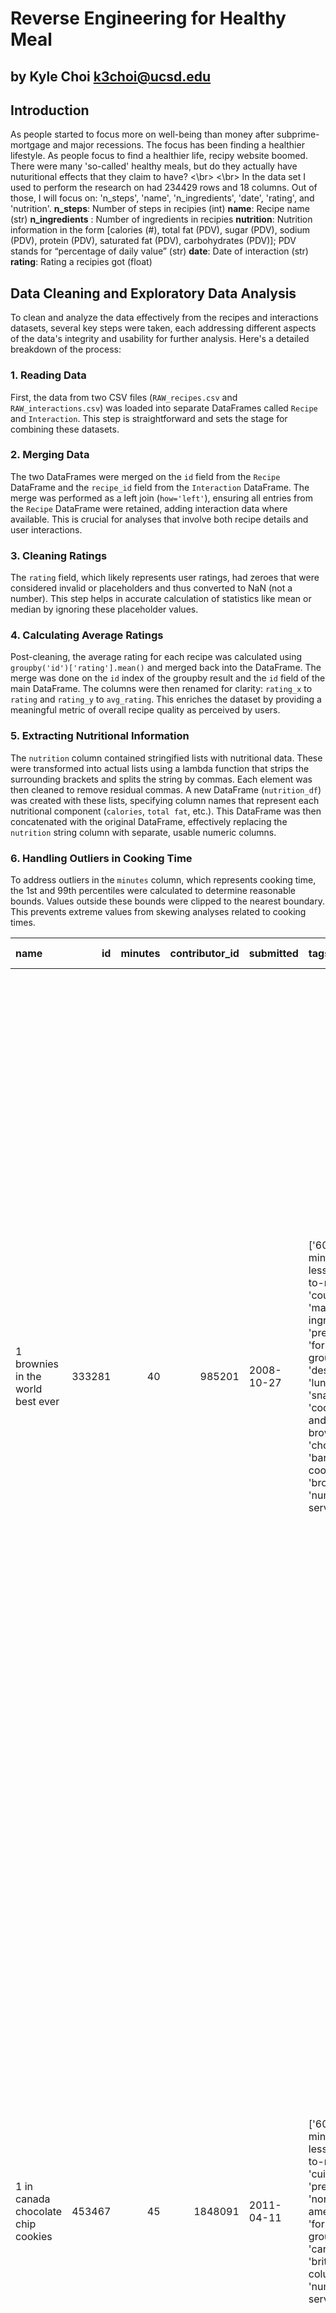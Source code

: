 # Reverse Engineering for Healthy Meal

## by Kyle Choi         k3choi@ucsd.edu

## Introduction


As people started to focus more on well-being than money after subprime-mortgage and major recessions. The focus has been finding a healthier lifestyle.
As people focus to find a healthier life, recipy website boomed. There were many 'so-called' healthy meals, but do they actually have nuturitional effects that they claim to have?
<\br> <\br>
In the data set I used to perform the research on had 234429 rows and 18 columns. Out of those, I will focus on: 'n_steps', 'name', 'n_ingredients', 'date', 'rating', and 'nutrition'.
**n_steps**: Number of steps in recipies (int)
**name**: Recipe name (str)
**n_ingredients** : Number of ingredients in recipies
**nutrition**: Nutrition information in the form [calories (#), total fat (PDV), sugar (PDV), sodium (PDV), protein (PDV), saturated fat (PDV), carbohydrates (PDV)]; PDV stands for “percentage of daily value” (str)
**date**: Date of interaction (str)
**rating**: Rating a recipies got (float)

## Data Cleaning and Exploratory Data Analysis

To clean and analyze the data effectively from the recipes and interactions datasets, several key steps were taken, each addressing different aspects of the data's integrity and usability for further analysis. Here's a detailed breakdown of the process:

### 1. **Reading Data**
First, the data from two CSV files (`RAW_recipes.csv` and `RAW_interactions.csv`) was loaded into separate DataFrames called `Recipe` and `Interaction`. This step is straightforward and sets the stage for combining these datasets.

### 2. **Merging Data**
The two DataFrames were merged on the `id` field from the `Recipe` DataFrame and the `recipe_id` field from the `Interaction` DataFrame. The merge was performed as a left join (`how='left'`), ensuring all entries from the `Recipe` DataFrame were retained, adding interaction data where available. This is crucial for analyses that involve both recipe details and user interactions.

### 3. **Cleaning Ratings**
The `rating` field, which likely represents user ratings, had zeroes that were considered invalid or placeholders and thus converted to NaN (not a number). This step helps in accurate calculation of statistics like mean or median by ignoring these placeholder values.

### 4. **Calculating Average Ratings**
Post-cleaning, the average rating for each recipe was calculated using `groupby('id')['rating'].mean()` and merged back into the DataFrame. The merge was done on the `id` index of the groupby result and the `id` field of the main DataFrame. The columns were then renamed for clarity: `rating_x` to `rating` and `rating_y` to `avg_rating`. This enriches the dataset by providing a meaningful metric of overall recipe quality as perceived by users.

### 5. **Extracting Nutritional Information**
The `nutrition` column contained stringified lists with nutritional data. These were transformed into actual lists using a lambda function that strips the surrounding brackets and splits the string by commas. Each element was then cleaned to remove residual commas. A new DataFrame (`nutrition_df`) was created with these lists, specifying column names that represent each nutritional component (`calories`, `total fat`, etc.). This DataFrame was then concatenated with the original DataFrame, effectively replacing the `nutrition` string column with separate, usable numeric columns.

### 6. **Handling Outliers in Cooking Time**
To address outliers in the `minutes` column, which represents cooking time, the 1st and 99th percentiles were calculated to determine reasonable bounds. Values outside these bounds were clipped to the nearest boundary. This prevents extreme values from skewing analyses related to cooking times.

| name                                 |     id |   minutes |   contributor_id | submitted   | tags                                                                                                                                                                                                                        |   n_steps | steps                                                                                                                                                                                                                                                                                                                                                                                                                                                                                                                                                                                                                                                                                                                                                                                                                              | description                                                                                                                                                                                                                                                                                                                                                                       | ingredients                                                                                                                                                                    |   n_ingredients |          user_id |   recipe_id | date       |   rating | review                                                                                                                                                                                                                                                                                                                                           |   avg_rating |   calories |   total fat |   sugar |   sodium |   protein |   saturated fat |   carbohydrates |   fatigue_factor | fatigue_factor_bins   |
|:-------------------------------------|-------:|----------:|-----------------:|:------------|:----------------------------------------------------------------------------------------------------------------------------------------------------------------------------------------------------------------------------|----------:|:-----------------------------------------------------------------------------------------------------------------------------------------------------------------------------------------------------------------------------------------------------------------------------------------------------------------------------------------------------------------------------------------------------------------------------------------------------------------------------------------------------------------------------------------------------------------------------------------------------------------------------------------------------------------------------------------------------------------------------------------------------------------------------------------------------------------------------------|:----------------------------------------------------------------------------------------------------------------------------------------------------------------------------------------------------------------------------------------------------------------------------------------------------------------------------------------------------------------------------------|:-------------------------------------------------------------------------------------------------------------------------------------------------------------------------------|----------------:|-----------------:|------------:|:-----------|---------:|:-------------------------------------------------------------------------------------------------------------------------------------------------------------------------------------------------------------------------------------------------------------------------------------------------------------------------------------------------|-------------:|-----------:|------------:|--------:|---------:|----------:|----------------:|----------------:|-----------------:|:----------------------|
| 1 brownies in the world    best ever | 333281 |        40 |           985201 | 2008-10-27  | ['60-minutes-or-less', 'time-to-make', 'course', 'main-ingredient', 'preparation', 'for-large-groups', 'desserts', 'lunch', 'snacks', 'cookies-and-brownies', 'chocolate', 'bar-cookies', 'brownies', 'number-of-servings'] |        10 | ['heat the oven to 350f and arrange the rack in the middle', 'line an 8-by-8-inch glass baking dish with aluminum foil', 'combine chocolate and butter in a medium saucepan and cook over medium-low heat , stirring frequently , until evenly melted', 'remove from heat and let cool to room temperature', 'combine eggs , sugar , cocoa powder , vanilla extract , espresso , and salt in a large bowl and briefly stir until just evenly incorporated', 'add cooled chocolate and mix until uniform in color', 'add flour and stir until just incorporated', 'transfer batter to the prepared baking dish', 'bake until a tester inserted in the center of the brownies comes out clean , about 25 to 30 minutes', 'remove from the oven and cool completely before cutting']                                                  | these are the most; chocolatey, moist, rich, dense, fudgy, delicious brownies that you'll ever make.....sereiously! there's no doubt that these will be your fav brownies ever for you can add things to them or make them plain.....either way they're pure heaven!                                                                                                              | ['bittersweet chocolate', 'unsalted butter', 'eggs', 'granulated sugar', 'unsweetened cocoa powder', 'vanilla extract', 'brewed espresso', 'kosher salt', 'all-purpose flour'] |               9 | 386585           |      333281 | 2008-11-19 |        4 | These were pretty good, but took forever to bake.  I would send it ended up being almost an hour!  Even then, the brownies stuck to the foil, and were on the overly moist side and not easy to cut.  They did taste quite rich, though!  Made for My 3 Chefs.                                                                                   |            4 |      138.4 |          10 |      50 |        3 |         3 |              19 |               6 |          65.9489 | Low                   |
| 1 in canada chocolate chip cookies   | 453467 |        45 |          1848091 | 2011-04-11  | ['60-minutes-or-less', 'time-to-make', 'cuisine', 'preparation', 'north-american', 'for-large-groups', 'canadian', 'british-columbian', 'number-of-servings']                                                               |        12 | ['pre-heat oven the 350 degrees f', 'in a mixing bowl , sift together the flours and baking powder', 'set aside', 'in another mixing bowl , blend together the sugars , margarine , and salt until light and fluffy', 'add the eggs , water , and vanilla to the margarine / sugar mixture and mix together until well combined', 'add in the flour mixture to the wet ingredients and blend until combined', 'scrape down the sides of the bowl and add the chocolate chips', 'mix until combined', 'scrape down the sides to the bowl again', 'using an ice cream scoop , scoop evenly rounded balls of dough and place of cookie sheet about 1 - 2 inches apart to allow for spreading during baking', 'bake for 10 - 15 minutes or until golden brown on the outside and soft & chewy in the center', 'serve hot and enjoy !'] | this is the recipe that we use at my school cafeteria for chocolate chip cookies. they must be the best chocolate chip cookies i have ever had! if you don't have margarine or don't like it, then just use butter (softened) instead.                                                                                                                                            | ['white sugar', 'brown sugar', 'salt', 'margarine', 'eggs', 'vanilla', 'water', 'all-purpose flour', 'whole wheat flour', 'baking soda', 'chocolate chips']                    |              11 | 424680           |      453467 | 2012-01-26 |        5 | Originally I was gonna cut the recipe in half (just the 2 of us here), but then we had a park-wide yard sale, & I made the whole batch & used them as enticements for potential buyers ~ what the hey, a free cookie as delicious as these are, definitely works its magic! Will be making these again, for sure! Thanks for posting the recipe! |            5 |      595.1 |          46 |     211 |       22 |        13 |              51 |              26 |          81.9953 | Low                   |
| 412 broccoli casserole               | 306168 |        40 |            50969 | 2008-05-30  | ['60-minutes-or-less', 'time-to-make', 'course', 'main-ingredient', 'preparation', 'side-dishes', 'vegetables', 'easy', 'beginner-cook', 'broccoli']                                                                        |         6 | ['preheat oven to 350 degrees', 'spray a 2 quart baking dish with cooking spray , set aside', 'in a large bowl mix together broccoli , soup , one cup of cheese , garlic powder , pepper , salt , milk , 1 cup of french onions , and soy sauce', 'pour into baking dish , sprinkle remaining cheese over top', 'bake for 25 minutes or until cheese is lightly browned', 'sprinkle with rest of french fried onions and bake until onions are browned and cheese is bubbly , about 10 more minutes']                                                                                                                                                                                                                                                                                                                              | since there are already 411 recipes for broccoli casserole posted to "zaar" ,i decided to call this one  #412 broccoli casserole.i don't think there are any like this one in the database. i based this one on the famous "green bean casserole" from campbell's soup. but i think mine is better since i don't like cream of mushroom soup.submitted to "zaar" on may 28th,2008 | ['frozen broccoli cuts', 'cream of chicken soup', 'sharp cheddar cheese', 'garlic powder', 'ground black pepper', 'salt', 'milk', 'soy sauce', 'french-fried onions']          |               9 |  29782           |      306168 | 2008-12-31 |        5 | This was one of the best broccoli casseroles that I have ever made.  I made my own chicken soup for this recipe. I was a bit worried about the tsp of soy sauce but it gave the casserole the best flavor. YUM!                                                                                                                                  |            5 |      194.8 |          20 |       6 |       32 |        22 |              36 |               3 |          53.9944 | Low                   |
|                                      |        |           |                  |             |                                                                                                                                                                                                                             |           |                                                                                                                                                                                                                                                                                                                                                                                                                                                                                                                                                                                                                                                                                                                                                                                                                                    |                                                                                                                                                                                                                                                                                                                                                                                   |                                                                                                                                                                                |                 |                  |             |            |          | The photos you took (shapeweaver) inspired me to make this recipe and it actually does look just like them when it comes out of the oven.                                                                                                                                                                                                        |              |            |             |         |          |           |                 |                 |                  |                       |
|                                      |        |           |                  |             |                                                                                                                                                                                                                             |           |                                                                                                                                                                                                                                                                                                                                                                                                                                                                                                                                                                                                                                                                                                                                                                                                                                    |                                                                                                                                                                                                                                                                                                                                                                                   |                                                                                                                                                                                |                 |                  |             |            |          | Thanks so much for sharing your recipe shapeweaver. It was wonderful!  Going into my family's favorite Zaar cookbook :)                                                                                                                                                                                                                          |              |            |             |         |          |           |                 |                 |                  |                       |
| 412 broccoli casserole               | 306168 |        40 |            50969 | 2008-05-30  | ['60-minutes-or-less', 'time-to-make', 'course', 'main-ingredient', 'preparation', 'side-dishes', 'vegetables', 'easy', 'beginner-cook', 'broccoli']                                                                        |         6 | ['preheat oven to 350 degrees', 'spray a 2 quart baking dish with cooking spray , set aside', 'in a large bowl mix together broccoli , soup , one cup of cheese , garlic powder , pepper , salt , milk , 1 cup of french onions , and soy sauce', 'pour into baking dish , sprinkle remaining cheese over top', 'bake for 25 minutes or until cheese is lightly browned', 'sprinkle with rest of french fried onions and bake until onions are browned and cheese is bubbly , about 10 more minutes']                                                                                                                                                                                                                                                                                                                              | since there are already 411 recipes for broccoli casserole posted to "zaar" ,i decided to call this one  #412 broccoli casserole.i don't think there are any like this one in the database. i based this one on the famous "green bean casserole" from campbell's soup. but i think mine is better since i don't like cream of mushroom soup.submitted to "zaar" on may 28th,2008 | ['frozen broccoli cuts', 'cream of chicken soup', 'sharp cheddar cheese', 'garlic powder', 'ground black pepper', 'salt', 'milk', 'soy sauce', 'french-fried onions']          |               9 |      1.19628e+06 |      306168 | 2009-04-13 |        5 | I made this for my son's first birthday party this weekend. Our guests INHALED it! Everyone kept saying how delicious it was. I was I could have gotten to try it.                                                                                                                                                                               |            5 |      194.8 |          20 |       6 |       32 |        22 |              36 |               3 |          53.9944 | Low                   |
| 412 broccoli casserole               | 306168 |        40 |            50969 | 2008-05-30  | ['60-minutes-or-less', 'time-to-make', 'course', 'main-ingredient', 'preparation', 'side-dishes', 'vegetables', 'easy', 'beginner-cook', 'broccoli']                                                                        |         6 | ['preheat oven to 350 degrees', 'spray a 2 quart baking dish with cooking spray , set aside', 'in a large bowl mix together broccoli , soup , one cup of cheese , garlic powder , pepper , salt , milk , 1 cup of french onions , and soy sauce', 'pour into baking dish , sprinkle remaining cheese over top', 'bake for 25 minutes or until cheese is lightly browned', 'sprinkle with rest of french fried onions and bake until onions are browned and cheese is bubbly , about 10 more minutes']                                                                                                                                                                                                                                                                                                                              | since there are already 411 recipes for broccoli casserole posted to "zaar" ,i decided to call this one  #412 broccoli casserole.i don't think there are any like this one in the database. i based this one on the famous "green bean casserole" from campbell's soup. but i think mine is better since i don't like cream of mushroom soup.submitted to "zaar" on may 28th,2008 | ['frozen broccoli cuts', 'cream of chicken soup', 'sharp cheddar cheese', 'garlic powder', 'ground black pepper', 'salt', 'milk', 'soy sauce', 'french-fried onions']          |               9 | 768828           |      306168 | 2013-08-02 |        5 | Loved this.  Be sure to completely thaw the broccoli.  I didn&#039;t and it didn&#039;t get done in time specified.  Just cooked it a little longer though and it was perfect.  Thanks Chef.                                                                                                                                                     |            5 |      194.8 |          20 |       6 |       32 |        22 |              36 |               3 |          53.9944 | Low                   |





<iframe
  src="univariate.html"
  width="800"
  height="600"
  frameborder="0"
></iframe>
The mean cooking time is approximately 64.66 minutes, which is considerably higher than the median of 35 minutes. 

<iframe
  src="bivariate.html"
  width="800"
  height="600"
  frameborder="0"
></iframe>
Most recipes likely require a relatively low number of ingredients(20) and steps(40), which is typical for everyday or simplified recipes. This clustering can make it hard to discern patterns in the rest of the data.



| Fatigue Factor Bins | n_steps (mean) | n_steps (median) | n_steps (std) | minutes (mean) | minutes (median) | minutes (std) |
|---------------------|----------------|------------------|---------------|----------------|------------------|---------------|
| Low                 | 10.0016        | 9                | 6.35015       | 64.5566        | 35               | 100.862       |
| Medium              | 78.425         | 80               | 10.5779       | 475            | 502.5            | 201.447       |
| High                | 91.5385        | 88               | 5.547         | 660            | 660              | 0             |


- **Low Fatigue**: Most recipes are simple and quick, with low variability in steps and cooking time.
- **Medium Fatigue**: A significant increase in both steps and time, with more variability, suggesting more complex recipes that are still within a reasonable completion time for an experienced cook.
- **High Fatigue**: Highest steps and consistent maximum cooking time, indicating the most labor-intensive recipes. Notably, the standard deviation for minutes here is zero, implying no variation among the high fatigue recipes—they all max out at the dataset's limit for cooking time.

### Significance

This table is crucial for understanding how recipe complexity (as indicated by the number of steps) and required time impact the cook's fatigue. It could be particularly useful for:

- **Recipe Developers**: To balance complexity and cooking time to target different user groups, such as quick meals for busy individuals or more engaging recipes for cooking enthusiasts.
- **Nutritional Experts**: To explore if there’s a correlation between nutritional content and the fatigue factor, potentially guiding healthier meal plans that are also easier to prepare.


## Assessment of Missingness
In our dataset, the 'description' column exhibits missingness in 114 entries. I hypothesize that this missingness is NMAR, as it potentially correlates with the nature of the entries themselves—possibly entries made as jokes or as mistakes, thus lacking serious descriptions. This theory suggests that the missing descriptions are not randomly distributed but are instead systematically missing based on the unobserved seriousness of the recipe content. To better analyze this, incorporating an 'age' column could be valuable. If younger users are more likely to post non-serious recipes, the age data might explain the missingness, potentially reclassifying it from NMAR to MAR by linking it to an observed variable


<iframe
  src="distribution.html"
  width="800"
  height="600"
  frameborder="0"
></iframe>
<iframe
  src="emp_distribution.html"
  width="800"
  height="600"
  frameborder="0"
></iframe>
I used difference in mean as my statistic to find MAR column. I chose avg_rating, because it was kind of modified version of rating.

p-value for avg_rating missing dependent on user_id  = 0.0
The p-value close to 0 for avg_rating missingness with respect to user_id suggests a strong relationship between specific users and their likelihood to provide ratings. Users who typically rate recipes appear to consistently do so, while those who do not rate, maintain this behavior consistently, indicating a non-random pattern of missing data. 

p-value for avg_rating missing dependent on reviews per recipies = 1.0
The p-value of 1.0 indicates that the number of reviews a recipe receives does not affect the likelihood of avg_rating being missing. This suggests that missingness in avg_rating is independent of review counts, supporting the hypothesis that it is missing completely at random (MCAR) with respect to this variable.

## Hypothesis Testing

* Null Hypothesis (H0): The amount of sugar is the same between between normal recipes and high sodium recipes.
* Alternative Hypothesis (H1): The amount of sugar differs between normal recipes and high sodium recipes.

at 95 siginificance level.

<iframe
  src="sugar.html"
  width="800"
  height="600"
  frameborder="0"
></iframe>

KS test p-value of 0.0 strongly suggests that we reject the null hypothesis.

This indicates that there are statistically significant differences in the sugar content distributions between the low sodium and higher sodium groups.

Although foods with low sodium are often perceived as healthier, this analysis underscores the importance of also considering sugar content. In light of these findings, it is crucial to approach low-sodium options with caution, particularly when they contain high levels of sugar. This holistic nutritional perspective is essential for making better research.


## Framing a Prediction Problem

Classification:
"Can we predict if food is healthy based on its nutritional content?" 
- **Binary Classification**: If "healthy" is defined as a binary outcome (healthy or not healthy).

#### Response Variable

The response variable is a binary indicator (0 or 1) or a category label, depending on your definition of healthy. For binary classification:
   - `0` could represent "not healthy,"
   - `1` could represent "healthy."
   
The question is about the healthiness of food, which is likely determined by specific thresholds or criteria based on nutritional content (like calories, fat, sugar, etc.).

#### Evaluation Metric

- **Accuracy**: I will mainly focus because I am equally concerned with identifying both.
- **Precision and Recall (F1-score)**: If there's an imbalance in the classes, or if the cost of false positives and false negatives differs significantly. I will also aim to increase F1 


Accuracy is simple and gives a quick snapshot of overall performance. 

The F1-score, which balances precision and recall, is often more useful in such cases because it accounts for both the false positives and false negatives, providing a more holistic view of model performance.

#### Time of Prediction Consideration

In developing our model to predict the healthiness of food products, we have carefully selected features that are readily available at the point of decision-making—specifically, before purchase and consumption. These features include 'total fat', 'sugar', 'sodium', 'protein', 'saturated fat', 'carbohydrates', and 'calories', all of which are standard on food nutrition labels. Our model assumes that these labels provide accurate and up-to-date nutritional values, reflecting current product formulations. This model is designed to be used at the time of purchase, allowing consumers to scan a product's label and receive immediate feedback on its healthiness based on the nutritional content provided.


## Baseline Model

#### Model Description

I implemented a Decision Tree Classifier with a maximum depth of 5. I employed this model to predict whether food is considered healthy based on several nutritional factors.

#### Features in the Model

- **Fatigue Factor**: Quantitative.
- **Total Fat**: Quantitative.
- **Sugar**: Quantitative. 
- **Sodium**: Quantitative. 
- **Protein**: Quantitative. 
- **Saturated Fat**: Quantitative. 
- **Carbohydrates**: Quantitative. 
- **Calories**: Quantitative. 

All features are quantitative and directly related to the nutritional content of food items, which are typically available on food labels, making them practical for real-time predictions.

#### Data Encoding

Since all the features in your model are quantitative, no special encoding strategies (like one-hot encoding for categorical data or ordinal encoding for ordinal data) are necessary. However, it's crucial to ensure that these features are scaled appropriately if you decide to use models sensitive to feature scaling in the future.

#### Model Performance

- **Overall Accuracy**: 86%. This seems like a solid score at first glance.
- **Confusion Matrix**:
  - True Negatives: 40095
  - False Positives: 5
  - False Negatives: 6780
  - True Positives: 6

**Precision, Recall, and F1-Score for Each Class**:
- **Non-Healthy Class (False)**:
  - Precision: 86%
  - Recall: Nearly 100%
  - F1-Score: 92%
- **Healthy Class (True)**:
  - Precision: 55%
  - Recall: Approximately 0%
  - F1-Score: 0%

#### Evaluation of the Model's Effectiveness

While the overall accuracy of the model is high (86%), this metric is misleading.

**Is the Model "Good"?**
- **No**, the model is not good for practical purposes, despite high accuracy, because it fails to serve the primary objective of effectively identifying healthy foods. The model is heavily biased towards predicting most items as non-healthy, which significantly undermines its utility.


## Final Model


**Derived Feature (`calories_high`)**:
This feature is a binary indicator derived from the `calories` feature, where foods above the median calorie value are flagged as high calorie.

This reflects the practical understanding that not all calories are equal, and calorie density can influence satiety, metabolic rates, and nutritional health outcomes.

**Gradient Boosting Classifier** was chosen for the final model due to its robustness in handling various types of data and its effectiveness in improving prediction accuracy through ensemble learning:

Gradient boosting builds an ensemble of weak prediction models, typically decision trees, in a stage-wise fashion. It optimizes for a loss function, with each new tree making up for the errors of those previously fitted.
- **Key Hyperparameters**:
  - `n_estimators=100`: The number of trees in the forest. A higher number of trees can improve the model's ability to generalize but also increases computational cost.
  - `max_depth=12`: Controls the maximum depth of each tree. Deeper trees can model more complex patterns but can lead to overfitting.

Hyperparameters were likely tuned using either cross-validation techniques such as GridSearchCV or RandomizedSearchCV, which systematically explore combinations of parameters to find the most effective model settings.



**Baseline Model**: Initially, it used a Decision Tree Classifier with a simple setup. This model likely served as a baseline with basic interpretability but limited accuracy and generalization capability due to its simplicity and proneness to overfitting.

**Final Model**: The Gradient Boosting Classifier significantly improved upon the baseline model:
- **Accuracy Increase**: The final model achieved a higher accuracy (94%), showing a marked improvement over the baseline.
- **Recall and Precision for 'Healthy' Class**: These metrics saw significant improvement, which is crucial for your task since identifying healthy foods accurately is more critical than just predicting the most frequent class.
- **Handling Class Imbalance**: The final model's enhanced ability to handle class imbalance through techniques embedded in gradient boosting and possibly through adjusted class weights further helped in improving performance metrics across both classes.

## Fairness Analysis

#### Groups Defined

- **Group X (Pre-2013)**: This group consists of predictions made from data collected before the year 2013.
- **Group Y (Post-2013)**: This group includes predictions from data collected in the year 2013 and afterwards.

#### Evaluation Metric

- **Precision**: You've chosen precision as the evaluation metric to assess the proportion of correct positive predictions (true positives) out of all positive predictions (true and false positives) made by the model.

#### Null and Alternative Hypotheses

- **Null Hypothesis (H0)**: There is no difference in the precision of predictions made by the model for data before 2013 and data from 2013 onwards. Formally, \( \text{Precision}_{\text{pre-2013}} = \text{Precision}_{\text{post-2013}} \).
- **Alternative Hypothesis (H1)**: There is a difference in the precision of predictions between the two time periods. Formally, \( \text{Precision}_{\text{pre-2013}} \neq \text{Precision}_{\text{post-2013}} \).

#### Test Statistic

- **Difference in Precision**: The test statistic used is the difference in precision scores between the two groups, calculated as \( \text{Precision}_{\text{pre-2013}} - \text{Precision}_{\text{post-2013}} \).

#### Significance Level

- Significance level of 0.05 (5%) is used
#### Resulting p-value

- **p-value**: 0.2017

#### Conclusion

Based on the p-value obtained from your permutation test (0.2017), which is  higher than the significance level of 0.05, you fail to reject the null hypothesis. This suggests that there is no statistically significant difference in the precision of the model's predictions before and after 2013. 




P-value: 0.2017